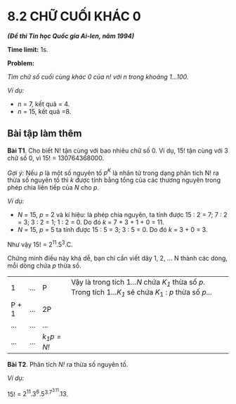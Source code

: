 # 8.2 CHỮ CUỐI KHÁC 0

***(Đề thi Tin học Quốc gia Ai-len, năm 1994)***

**Time limit:** 1s.

**Problem:** 

*Tìm chữ số cuối cùng khác 0 của n! với n trong khoảng 1...100.*

*Ví dụ:*

- *n* = 7, kết quả = 4.
- *n* = 15, kết quả =8.

## Bài tập làm thêm

**Bài T1**. Cho biết N! tận cùng với bao nhiêu chữ số 0. Ví dụ, 15! tận cùng với 3 chữ số 0, vì 15! = 130764368000.

*Gợi ý:* Nếu *p* là một số nguyên tố *$p^{K}$* là nhân tử trong dạng phân tích N! ra thừa số nguyên tố thì *k* được tính bằng tổng của các thương nguyên trong phép chia liên tiếp của *N* cho *p*.

*Ví dụ:* 

- *N* = 15, *p* = 2 và kí hiệu: là phép chia nguyên, ta tính được 15 : 2 = 7; 7 : 2 = 3; 3 : 2 = 1; 1 : 2 = 0. Do đó *k* = 7 + 3 + 1 + 0 = 11.
- *N* = 15, *p* = 5 ta tính được 15 : 5 = 3; 3 : 5 = 0. Do đó *k* = 3 + 0 = 3.

Như vậy 15! = $2^{11} . 5^{3}$.C.

Chứng minh điều này khá dễ, bạn chỉ cần viết dãy 1, 2, ... N thành các dòng, mỗi dòng chứa *p* thừa số.

|||||
|:---|:---|:---|:---|
| 1 |...|P|Vậy là trong tích 1...*N* chứa *$K_1$* thừa số *p*. Trong tích 1...*$K_1$* sẽ chứa $K_1$ : *p* thừa số *p*...|
|P + 1|...|2P||
|...|...|...||
|...|...|*$k_1p = N!$*||

**Bài T2**. Phân tích *N!* ra thừa số nguyên tố.

*Ví dụ:* 

15! = $2^{11}.3^6. 5^3.7^3.11.13$.

#
